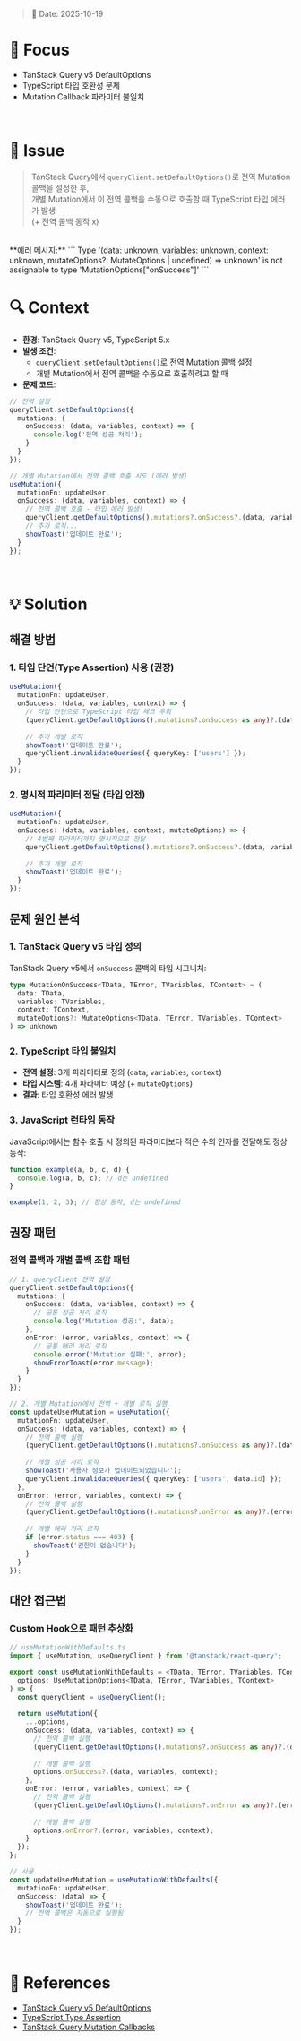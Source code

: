 > 📅 Date: 2025-10-19

# 📌 Focus
- TanStack Query v5 DefaultOptions
- TypeScript 타입 호환성 문제
- Mutation Callback 파라미터 불일치
<br />

# 🐛 Issue
> TanStack Query에서 `queryClient.setDefaultOptions()`로 전역 Mutation 콜백을 설정한 후, <br />
> 개별 Mutation에서 이 전역 콜백을 수동으로 호출할 때 TypeScript 타입 에러가 발생 <br />
> (+ 전역 콜백 동작 x)

<br />
**에러 메시지:**
```
Type '(data: unknown, variables: unknown, context: unknown, mutateOptions?: MutateOptions<unknown, unknown, unknown, unknown> | undefined) => unknown' 
is not assignable to type 'MutationOptions<unknown, unknown, unknown, unknown>["onSuccess"]'
```

<br />

# 🔍 Context
- **환경**: TanStack Query v5, TypeScript 5.x
- **발생 조건**: 
  - `queryClient.setDefaultOptions()`로 전역 Mutation 콜백 설정
  - 개별 Mutation에서 전역 콜백을 수동으로 호출하려고 할 때
- **문제 코드**:
```ts
// 전역 설정
queryClient.setDefaultOptions({
  mutations: {
    onSuccess: (data, variables, context) => {
      console.log('전역 성공 처리');
    }
  }
});

// 개별 Mutation에서 전역 콜백 호출 시도 (에러 발생)
useMutation({
  mutationFn: updateUser,
  onSuccess: (data, variables, context) => {
    // 전역 콜백 호출 - 타입 에러 발생!
    queryClient.getDefaultOptions().mutations?.onSuccess?.(data, variables, context);
    // 추가 로직...
    showToast('업데이트 완료');
  }
});
```

<br />

# 💡 Solution

## 해결 방법

### 1. 타입 단언(Type Assertion) 사용 (권장)
```ts
useMutation({
  mutationFn: updateUser,
  onSuccess: (data, variables, context) => {
    // 타입 단언으로 TypeScript 타입 체크 우회
    (queryClient.getDefaultOptions().mutations?.onSuccess as any)?.(data, variables, context);
    
    // 추가 개별 로직
    showToast('업데이트 완료');
    queryClient.invalidateQueries({ queryKey: ['users'] });
  }
});
```

### 2. 명시적 파라미터 전달 (타입 안전)
```ts
useMutation({
  mutationFn: updateUser,
  onSuccess: (data, variables, context, mutateOptions) => {
    // 4번째 파라미터까지 명시적으로 전달
    queryClient.getDefaultOptions().mutations?.onSuccess?.(data, variables, context, mutateOptions);
    
    // 추가 개별 로직
    showToast('업데이트 완료');
  }
});
```

## 문제 원인 분석

### 1. TanStack Query v5 타입 정의
TanStack Query v5에서 `onSuccess` 콜백의 타입 시그니처:
```ts
type MutationOnSuccess<TData, TError, TVariables, TContext> = (
  data: TData,
  variables: TVariables,
  context: TContext,
  mutateOptions?: MutateOptions<TData, TError, TVariables, TContext>
) => unknown
```

### 2. TypeScript 타입 불일치
- **전역 설정**: 3개 파라미터로 정의 (`data`, `variables`, `context`)
- **타입 시스템**: 4개 파라미터 예상 (+ `mutateOptions`)
- **결과**: 타입 호환성 에러 발생

### 3. JavaScript 런타임 동작
JavaScript에서는 함수 호출 시 정의된 파라미터보다 적은 수의 인자를 전달해도 정상 동작:
```js
function example(a, b, c, d) {
  console.log(a, b, c); // d는 undefined
}

example(1, 2, 3); // 정상 동작, d는 undefined
```

## 권장 패턴

### 전역 콜백과 개별 콜백 조합 패턴
```ts
// 1. queryClient 전역 설정
queryClient.setDefaultOptions({
  mutations: {
    onSuccess: (data, variables, context) => {
      // 공통 성공 처리 로직
      console.log('Mutation 성공:', data);
    },
    onError: (error, variables, context) => {
      // 공통 에러 처리 로직
      console.error('Mutation 실패:', error);
      showErrorToast(error.message);
    }
  }
});

// 2. 개별 Mutation에서 전역 + 개별 로직 실행
const updateUserMutation = useMutation({
  mutationFn: updateUser,
  onSuccess: (data, variables, context) => {
    // 전역 콜백 실행
    (queryClient.getDefaultOptions().mutations?.onSuccess as any)?.(data, variables, context);
    
    // 개별 성공 처리 로직
    showToast('사용자 정보가 업데이트되었습니다');
    queryClient.invalidateQueries({ queryKey: ['users', data.id] });
  },
  onError: (error, variables, context) => {
    // 전역 콜백 실행
    (queryClient.getDefaultOptions().mutations?.onError as any)?.(error, variables, context);
    
    // 개별 에러 처리 로직
    if (error.status === 403) {
      showToast('권한이 없습니다');
    }
  }
});
```

## 대안 접근법

### Custom Hook으로 패턴 추상화
```ts
// useMutationWithDefaults.ts
import { useMutation, useQueryClient } from '@tanstack/react-query';

export const useMutationWithDefaults = <TData, TError, TVariables, TContext>(
  options: UseMutationOptions<TData, TError, TVariables, TContext>
) => {
  const queryClient = useQueryClient();
  
  return useMutation({
    ...options,
    onSuccess: (data, variables, context) => {
      // 전역 콜백 실행
      (queryClient.getDefaultOptions().mutations?.onSuccess as any)?.(data, variables, context);
      
      // 개별 콜백 실행
      options.onSuccess?.(data, variables, context);
    },
    onError: (error, variables, context) => {
      // 전역 콜백 실행
      (queryClient.getDefaultOptions().mutations?.onError as any)?.(error, variables, context);
      
      // 개별 콜백 실행
      options.onError?.(error, variables, context);
    }
  });
};

// 사용
const updateUserMutation = useMutationWithDefaults({
  mutationFn: updateUser,
  onSuccess: (data) => {
    showToast('업데이트 완료');
    // 전역 콜백은 자동으로 실행됨
  }
});
```

<br />

# 🔗 References
- [TanStack Query v5 DefaultOptions](https://tanstack.com/query/latest/docs/framework/react/reference/QueryClient#queryclientsetdefaultoptions)
- [TypeScript Type Assertion](https://www.typescriptlang.org/docs/handbook/2/everyday-types.html#type-assertions)
- [TanStack Query Mutation Callbacks](https://tanstack.com/query/latest/docs/framework/react/guides/mutations#mutation-side-effects) 
